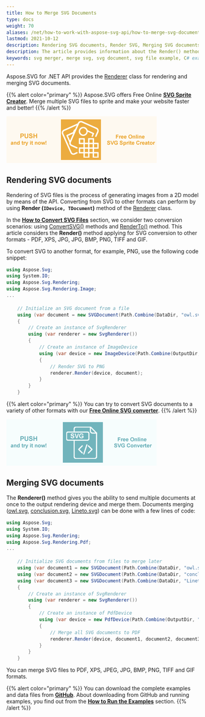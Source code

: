 ```yaml
---
title: How to Merge SVG Documents
type: docs
weight: 70
aliases: /net/how-to-work-with-aspose-svg-api/how-to-merge-svg-documents/
lastmod: 2021-10-12
description: Rendering SVG documents, Render SVG, Merging SVG documents, Merge SVG
description: The article provides information about the Render() method used to convert SVG documents to another format and merge them into a single file. You will learn how to merge multiple SVG documents to PDF, XPS or Image formats and find C# examples of SVG merging.
keywords: svg merger, merge svg, svg document, svg file example, C# example, svg to png 
---
```


<link href="./../../style.css" rel="stylesheet" type="text/css" />

Aspose.SVG for .NET API provides the [Renderer](https://apireference.aspose.com/svg/net/aspose.svg.rendering/renderer) class for rendering and merging SVG documents.

{{% alert color="primary" %}} 
Aspose.SVG offers Free Online **[SVG Sprite Creator](https://products.aspose.app/svg/en/sprite)**. Merge multiple SVG files to sprite and make your website faster and better!
{{% /alert %}} 

<a href="https://products.aspose.app/svg/en/sprite" target="_blank">![Text "Banner SVG Sprite Creator"](svg-sprite-creator.png#center)</a>

## **Rendering SVG documents**

Rendering of SVG files is the process of generating images from a 2D model by means of the API. Converting from SVG to other formats can perform by using  **Render (`IDevice, TDocument`)** method of the [Renderer](https://apireference.aspose.com/svg/net/aspose.svg.rendering/renderer) class.

In the [**How to Convert SVG Files**](http://docs.aspose.com/svg/net/how-to-work-with-aspose-svg-api/converting/) section, we consider two conversion scenarios: using [ConvertSVG()](https://apireference.aspose.com/svg/net/aspose.svg.converters/converter/methods/index) methods and  [RenderTo()](https://apireference.aspose.com/svg/net/aspose.svg/svgdocument/methods/renderto)  method. This article considers the **Render()** method applying for SVG conversion to other formats - PDF, XPS, JPG, JPG, BMP, PNG, TIFF and GIF.

To convert SVG to another format, for example, PNG, use the following code snippet:

```c#
using Aspose.Svg;
using System.IO;
using Aspose.Svg.Rendering;
using Aspose.Svg.Rendering.Image;
...   
	
	// Initialize an SVG document from a file
    using (var document = new SVGDocument(Path.Combine(DataDir, "owl.svg")))
    {
        // Create an instance of SvgRenderer
        using (var renderer = new SvgRenderer())
        {
            // Create an instance of ImageDevice
            using (var device = new ImageDevice(Path.Combine(OutputDir, "owl.png");))
            {
                // Render SVG to PNG
                renderer.Render(device, document);
            }
        }
    }

```

{{% alert color="primary" %}} 
You can try to convert SVG documents to a variety of other formats with our [**Free Online SVG converter**](https://products.aspose.app/svg/conversion).
{{% /alert %}}

<a href="https://products.aspose.app/svg/conversion" target="_blank">![Text "Banner SVG Converter"](./../svg-converter.png#center)</a>

## **Merging SVG documents**

The **Renderer()** method gives you the ability to send multiple documents at once to the output rendering device and merge them. Documents merging ([owl.svg](https://docs.aspose.com/svg/net/drawing-basics/svg-path-data/owl.svg), [conclusion.svg](https://docs.aspose.com/svg/net/how-to-work-with-aspose-svg-api/converting/conclusion.svg), [Lineto.svg](http://docs.aspose.com/svg/net/how-to-work-with-aspose-svg-api/saving-svg-documents/Lineto.svg)) can be done with a few lines of code:

```c#
using Aspose.Svg;
using System.IO;
using Aspose.Svg.Rendering;
using Aspose.Svg.Rendering.Pdf;
...   
	
	// Initialize SVG documents from files to merge later
    using (var document1 = new SVGDocument(Path.Combine(DataDir, "owl.svg")))
    using (var document2 = new SVGDocument(Path.Combine(DataDir, "conclusion.svg")))
    using (var document3 = new SVGDocument(Path.Combine(DataDir, "Lineto.svg")))
    {
        // Create an instance of SvgRenderer
        using (var renderer = new SvgRenderer())
        {
            // Create an instance of PdfDevice
            using (var device = new PdfDevice(Path.Combine(OutputDir, "result.pdf")))
            {
                // Merge all SVG documents to PDF
                renderer.Render(device, document1, document2, document3);
            }
        }
    }

```

You can merge SVG files to PDF, XPS, JPEG, JPG, BMP, PNG, TIFF and GIF formats.

{{% alert color="primary" %}} 
You can download the complete examples and data files from [**GitHub**](https://github.com/aspose-svg/Aspose.SVG-Documentation). About downloading from GitHub and running examples, you find out from the [**How to Run the Examples**](http://docs.aspose.com/svg/net/how-to-run-the-tests) section.
{{% /alert %}} 

